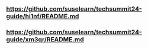 
### https://github.com/suselearn/techsummit24-guide/hi1nf/README.md

### https://github.com/suselearn/techsummit24-guide/xm3qr/README.md

